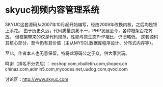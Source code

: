 skyuc视频内容管理系统
=====

SKYUC这套源码从2007年10月起开始编写，经由2009年改换内核，之后均是锦上添花。
由于历史久远，代码质量良莠不一，PHP发展至今，各种框架百花齐放。
但框架带来的仅是代码规范，性能与原生态PHP相比，仍旧略低。
这套源码其核心部分，至今仍有其价值（主从MYSQL数据库程序设计、分布式内存等）。

至此，作者本人也无意保留，特将此源码公之于众，供大家赏玩。

鸣谢（排名不分先后）： ecshop.com,vbulletin.com,shopex.cn chinaz.com,admin5.com,mycodes.net,uudog.com,qvod.com

讨论区：http://www.skyuc.com
